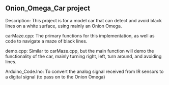 Onion_Omega_Car project
------------------------

Description:
This project is for a model car that can detect and avoid black lines on a
white surface, using mainly an Onion Omega.


carMaze.cpp:
The primary functions for this implementation, as well as code to navigate
a maze of black lines.

demo.cpp:
Similar to carMaze.cpp, but the main function will demo the functionality of
the car, mainly turning right, left, turn around, and avoiding lines.

Arduino_Code.Ino:
To convert the analog signal received from IR sensors to a digital signal (to
pass on to the Onion Omega)
